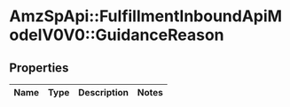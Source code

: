 # AmzSpApi::FulfillmentInboundApiModelV0V0::GuidanceReason

## Properties
Name | Type | Description | Notes
------------ | ------------- | ------------- | -------------

